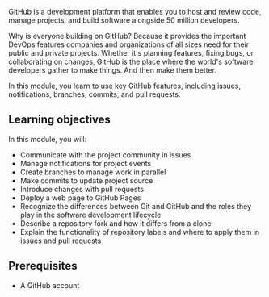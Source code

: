 GitHub is a development platform that enables you to host and review code, manage projects, and build software alongside 50 million developers.

Why is everyone building on GitHub? Because it provides the important DevOps features companies and organizations of all sizes need for their public and private projects. Whether it's planning features, fixing bugs, or collaborating on changes, GitHub is the place where the world's software developers gather to make things. And then make them better.

In this module, you learn to use key GitHub features, including issues, notifications, branches, commits, and pull requests.

## Learning objectives

In this module, you will:

- Communicate with the project community in issues
- Manage notifications for project events
- Create branches to manage work in parallel
- Make commits to update project source
- Introduce changes with pull requests
- Deploy a web page to GitHub Pages
- Recognize the differences between Git and GitHub and the roles they play in the software development lifecycle 
- Describe a repository fork and how it differs from a clone 
- Explain the functionality of repository labels and where to apply them in issues and pull requests 

## Prerequisites

- A GitHub account